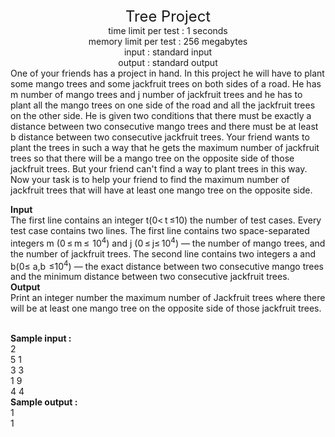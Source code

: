 <div style="text-align:center"> 
</style>
  <span style="font-size:1.7em">Tree Project
  </span>
</div>
<div style="text-align:center"> 
</style>
  <span style="font-size:1em">time limit per test : 1 seconds
  </span>
</div>
<div style="text-align:center"> 
</style>
  <span style="font-size:1em">memory limit per test : 256 megabytes
  </span>
</div>

<div style="text-align:center"> 
</style>
  <span style="font-size:1em">input : standard input
  </span>
</div>
<div style="text-align:center"> 
</style>
  <span style="font-size:1em">output : standard output
  </span>
</div>  
One of your friends has a project in hand. In this project he will have to plant some mango trees and some jackfruit trees on both sides of a road. He has m number of mango trees and j number of jackfruit trees and he has to plant all the mango trees on one side of the road and all the jackfruit trees on the other side. He is given two conditions that there must be exactly a distance between two consecutive mango trees and there must be at least b distance between two consecutive jackfruit trees. Your friend wants to plant the trees in such a way that he gets the maximum number of jackfruit trees so that there will be a mango tree on the opposite side of those jackfruit trees. But your friend can't find a way to plant  trees in this way.
Now your task is to help your friend to find the maximum number of jackfruit trees that will have at least one mango tree on the opposite side.

<b>Input</b>  
The first line contains an integer t(0< t ≤10) the number of test cases. Every test case contains two lines. The first line contains two space-separated
integers m (0 ≤ m ≤  10<sup>4</sup>) and j (0 ≤ j≤ 10<sup>4</sup>) — the number of mango trees, and the number of jackfruit trees.
The second line contains two integers a and b(0≤ a,b  ≤10<sup>4</sup>) — the exact distance between two consecutive mango trees and the minimum distance between two consecutive jackfruit trees.  
<b>Output</b>  
Print an integer number the maximum number of Jackfruit trees where there will be at least one mango tree on the opposite side of those jackfruit trees.

<div style = "white-space: pre;">
<b>Sample input : </b>
2
5 1
3 3
1 9
4 4
<b>Sample output : </b>
1
1
</div>

